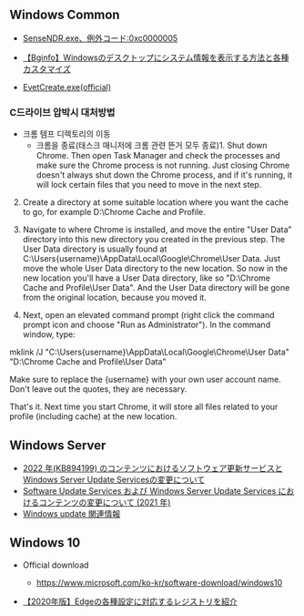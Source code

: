 ## Windows Common

- [SenseNDR.exe、例外コード:0xc0000005](sensendr.md)

- [【Bginfo】Windowsのデスクトップにシステム情報を表示する方法と各種カスタマイズ](https://mugendennou.net/win-server/bginfo/)

- [EvetCreate.exe(official)](https://learn.microsoft.com/en-us/windows-server/administration/windows-commands/eventcreate)

### C드라이브 압박시 대처방법

- 크롬 템프 디렉토리의 이동
  - 크롬을 종료(태스크 매니저에 크롬 관련 뜬거 모두 종료)1. Shut down Chrome. Then open Task Manager and check the processes and make sure the Chrome process is not running. Just closing Chrome doesn't always shut down the Chrome process, and if it's running, it will lock certain files that you need to move in the next step.
 
2. Create a directory at some suitable location where you want the cache to go, for example D:\Chrome Cache and Profile.
 
3. Navigate to where Chrome is installed, and move the entire "User Data" directory into this new directory you created in the previous step. The User Data directory is usually found at C:\Users\{username}\AppData\Local\Google\Chrome\User Data. Just move the whole User Data directory to the new location. So now in the new location you'll have a User Data directory, like so "D:\Chrome Cache and Profile\User Data". And the User Data directory will be gone from the original location, because you moved it.
 
4. Next, open an elevated command prompt (right click the command prompt icon and choose "Run as Administrator"). In the command window, type:
 
mklink /J "C:\Users\{username}\AppData\Local\Google\Chrome\User Data" "D:\Chrome Cache and Profile\User Data"
 
Make sure to replace the {username} with your own user account name. Don't leave out the quotes, they are necessary.
 
That's it. Next time you start Chrome, it will store all files related to your profile (including cache) at the new location.

## Windows Server

- [2022 年(KB894199) のコンテンツにおけるソフトウェア更新サービスとWindows Server Update Servicesの変更について](https://support.microsoft.com/ja-jp/topic/description-of-software-update-services-and-windows-server-update-services-changes-in-content-for-2022-kb894199-0c540f4f-60c8-7dc2-23c9-48153749966d#bkmk_ref)
- [Software Update Services および Windows Server Update Services におけるコンテンツの変更について (2021 年)](https://support.microsoft.com/ja-jp/topic/software-update-services-%E3%81%8A%E3%82%88%E3%81%B3-windows-server-update-services-%E3%81%AB%E3%81%8A%E3%81%91%E3%82%8B%E3%82%B3%E3%83%B3%E3%83%86%E3%83%B3%E3%83%84%E3%81%AE%E5%A4%89%E6%9B%B4%E3%81%AB%E3%81%A4%E3%81%84%E3%81%A6-2021-%E5%B9%B4-272c014b-b9a5-4234-93c2-b7214af3f57f)
- [Windows update 関連情報](https://support.microsoft.com/ja-jp/topic/software-update-services-%E3%81%8A%E3%82%88%E3%81%B3-windows-server-update-services-%E3%81%AB%E3%81%8A%E3%81%91%E3%82%8B%E3%82%B3%E3%83%B3%E3%83%86%E3%83%B3%E3%83%84%E3%81%AE%E5%A4%89%E6%9B%B4%E3%81%AB%E3%81%A4%E3%81%84%E3%81%A6-2021-%E5%B9%B4-272c014b-b9a5-4234-93c2-b7214af3f57f#bkmk_ref)
 
## Windows 10

* Official download
  * https://www.microsoft.com/ko-kr/software-download/windows10

* [【2020年版】Edgeの各種設定に対応するレジストリを紹介](https://gyoumu-kouritsuka-pro.site/edge-reg/)



